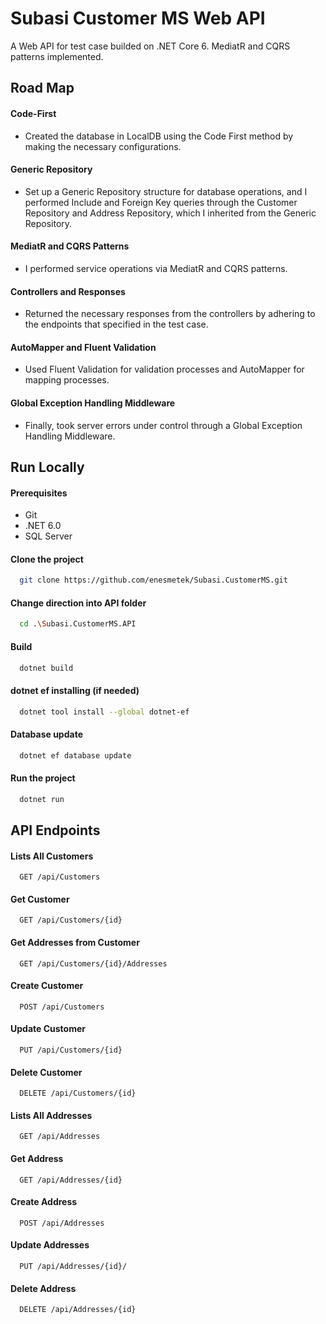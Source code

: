 # Subasi Customer MS Web API 

A Web API for test case builded on .NET Core 6. MediatR and CQRS patterns implemented.


## Road Map

#### Code-First
- Created the database in LocalDB using the Code First method by making the necessary configurations.

#### Generic Repository

- Set up a Generic Repository structure for database operations, and I performed Include and Foreign Key queries through the Customer Repository and Address Repository, which I inherited from the Generic Repository.

#### MediatR and CQRS Patterns

- I performed service operations via MediatR and CQRS patterns.

#### Controllers and Responses

- Returned the necessary responses from the controllers by adhering to the endpoints that specified in the test case.

#### AutoMapper and Fluent Validation

- Used Fluent Validation for validation processes and AutoMapper for mapping processes.

#### Global Exception Handling Middleware 

- Finally, took server errors under control through a Global Exception Handling Middleware.
## Run Locally

#### Prerequisites
- Git
- .NET 6.0
- SQL Server 

#### Clone the project

```bash
  git clone https://github.com/enesmetek/Subasi.CustomerMS.git
```

#### Change direction into API folder

```bash
  cd .\Subasi.CustomerMS.API
```

#### Build 

```bash
  dotnet build
```
#### dotnet ef installing  (if needed)

```bash
  dotnet tool install --global dotnet-ef
```

#### Database update

```bash
  dotnet ef database update
```
#### Run the project

```bash
  dotnet run
```
  
## API Endpoints

#### Lists All Customers

```http
  GET /api/Customers
```
#### Get Customer

```http
  GET /api/Customers/{id}
```
#### Get Addresses from Customer

```http
  GET /api/Customers/{id}/Addresses
```
#### Create Customer
```http
  POST /api/Customers
```
#### Update Customer

```http
  PUT /api/Customers/{id}
```
#### Delete Customer

```http
  DELETE /api/Customers/{id}
```
#### Lists All Addresses

```http
  GET /api/Addresses
```
#### Get Address

```http
  GET /api/Addresses/{id}
```
#### Create Address
```http
  POST /api/Addresses
```
#### Update Addresses

```http
  PUT /api/Addresses/{id}/
```
#### Delete Address

```http
  DELETE /api/Addresses/{id}
```

